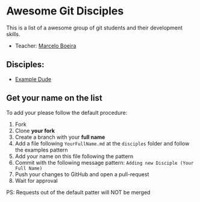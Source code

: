 # Awesome Git Disciples


This is a list of a awesome group of git students and their development skills.


* Teacher: [Marcelo Boeira](https://github.com/marceloboeira/awesome-git-disciples/blob/master/disciples/MarceloBoeira.md)


##  Disciples:

* [Example Dude](https://github.com/marceloboeira/awesome-git-disciples/blob/master/disciples/ExampleDude.md) 



## Get your name on the list

To add your please follow the default procedure:

1. Fork 
2. Clone **your fork**
3. Create a branch with your **full name**
4. Add a file following `YourFullName.md` at the `disciples` folder and follow the examples pattern
5. Add your name on this file following the pattern
6. Commit with the following message pattern: `Adding new Disciple (Your Full Name)`
7. Push your changes to GitHub and open a pull-request
8. Wait for approval 

PS: Requests out of the default patter will NOT be merged



